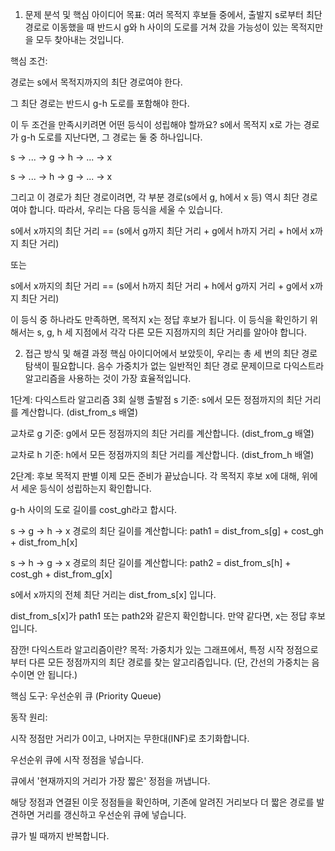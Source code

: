 1. 문제 분석 및 핵심 아이디어
목표: 여러 목적지 후보들 중에서, 출발지 s로부터 최단 경로로 이동했을 때 반드시 g와 h 사이의 도로를 거쳐 갔을 가능성이 있는 목적지만을 모두 찾아내는 것입니다.

핵심 조건:

경로는 s에서 목적지까지의 최단 경로여야 한다.

그 최단 경로는 반드시 g-h 도로를 포함해야 한다.

이 두 조건을 만족시키려면 어떤 등식이 성립해야 할까요?
s에서 목적지 x로 가는 경로가 g-h 도로를 지난다면, 그 경로는 둘 중 하나입니다.

s → ... → g → h → ... → x

s → ... → h → g → ... → x

그리고 이 경로가 최단 경로이려면, 각 부분 경로(s에서 g, h에서 x 등) 역시 최단 경로여야 합니다. 따라서, 우리는 다음 등식을 세울 수 있습니다.

s에서 x까지의 최단 거리 == (s에서 g까지 최단 거리 + g에서 h까지 거리 + h에서 x까지 최단 거리)

또는

s에서 x까지의 최단 거리 == (s에서 h까지 최단 거리 + h에서 g까지 거리 + g에서 x까지 최단 거리)

이 등식 중 하나라도 만족하면, 목적지 x는 정답 후보가 됩니다.
이 등식을 확인하기 위해서는 s, g, h 세 지점에서 각각 다른 모든 지점까지의 최단 거리를 알아야 합니다.

2. 접근 방식 및 해결 과정
핵심 아이디어에서 보았듯이, 우리는 총 세 번의 최단 경로 탐색이 필요합니다. 음수 가중치가 없는 일반적인 최단 경로 문제이므로 다익스트라 알고리즘을 사용하는 것이 가장 효율적입니다.

1단계: 다익스트라 알고리즘 3회 실행
출발점 s 기준: s에서 모든 정점까지의 최단 거리를 계산합니다. (dist_from_s 배열)

교차로 g 기준: g에서 모든 정점까지의 최단 거리를 계산합니다. (dist_from_g 배열)

교차로 h 기준: h에서 모든 정점까지의 최단 거리를 계산합니다. (dist_from_h 배열)

2단계: 후보 목적지 판별
이제 모든 준비가 끝났습니다. 각 목적지 후보 x에 대해, 위에서 세운 등식이 성립하는지 확인합니다.

g-h 사이의 도로 길이를 cost_gh라고 합시다.

s -> g -> h -> x 경로의 최단 길이를 계산합니다: path1 = dist_from_s[g] + cost_gh + dist_from_h[x]

s -> h -> g -> x 경로의 최단 길이를 계산합니다: path2 = dist_from_s[h] + cost_gh + dist_from_g[x]

s에서 x까지의 전체 최단 거리는 dist_from_s[x] 입니다.

dist_from_s[x]가 path1 또는 path2와 같은지 확인합니다. 만약 같다면, x는 정답 후보입니다.

잠깐! 다익스트라 알고리즘이란?
목적: 가중치가 있는 그래프에서, 특정 시작 정점으로부터 다른 모든 정점까지의 최단 경로를 찾는 알고리즘입니다. (단, 간선의 가중치는 음수이면 안 됩니다.)

핵심 도구: 우선순위 큐 (Priority Queue)

동작 원리:

시작 정점만 거리가 0이고, 나머지는 무한대(INF)로 초기화합니다.

우선순위 큐에 시작 정점을 넣습니다.

큐에서 '현재까지의 거리가 가장 짧은' 정점을 꺼냅니다.

해당 정점과 연결된 이웃 정점들을 확인하며, 기존에 알려진 거리보다 더 짧은 경로를 발견하면 거리를 갱신하고 우선순위 큐에 넣습니다.

큐가 빌 때까지 반복합니다.